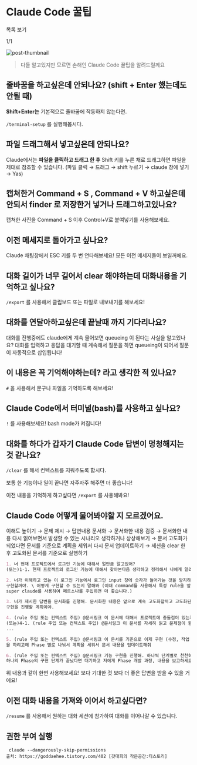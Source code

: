 # Claude Code 꿀팁

목록 보기

1/1

![post-thumbnail](https://velog.velcdn.com/images/nara04040/post/d6f2f185-a3b6-44d3-bc69-9b266543c0aa/image.png)

> 다들 알고있지만 모르면 손해인 Claude Code 꿀팁을 알려드릴께요

## 줄바꿈을 하고싶은데 안되나요? (shift + Enter 했는데도 안될 때)

**Shift+Enter는** 기본적으로 줄바꿈에 작동하지 않는다면.

 `/terminal-setup` 를 실행해봅시다.

## 파일 드래그해서 넣고싶은데 안되나요?

Claude에서는 **파일을 클릭하고 드래그 한 후** Shift 키를 누른 채로 드래그하면 파일을 제대로 참조할 수 있습니다. (파일 클릭 → 드래그 → shift 누르기 → claude 창에 넣기 → Yas)

## 캡쳐한거 Command + S , Command + V 하고싶은데 안되서 finder 로 저장한거 넣거나 드래그하고있나요?

캡쳐한 사진을 Command + S 이후 Control+V로 붙여넣기를 사용해보세요.

## 이전 메세지로 돌아가고 싶나요?

Claude 채팅창에서 ESC 키를 두 번 연타해보세요! 모든 이전 메세지들이 보일꺼에요.

## 대화 길이가 너무 길어서 clear 해야하는데 대화내용을 기억하고 싶나요?

`/export` 를 사용해서 클립보드 또는 파일로 내보내기를 해보세요!

## 대화를 연달아하고싶은데 끝날때 까지 기다리나요?

대화를 진행중에도 claude에게 계속 물어보면 queueing 이 된다는 사실을 알고있나요?
대화를 입력하고 응답을 대기할 때 계속해서 질문을 하면 queueing이 되어서 질문이 자동적으로 삽입됩니다!

## 이 내용은 꼭 기억해야하는데? 라고 생각한 적 있나요?

`#` 을 사용해서 문구나 파일을 기억하도록 해보세요!

## Claude Code에서 터미널(bash)를 사용하고 싶나요?

`!` 를 사용해보세요! bash mode가 켜집니다!

## 대화를 하다가 갑자기 Claude Code 답변이 멍청해지는 것 같나요?

`/clear` 를 해서 컨텍스트를 지워주도록 합시다.

보통 한 기능이나 일이 끝나면 자주자주 해주면 더 좋습니다!

이전 내용을 기억하게 하고싶다면 `/export` 를 사용해봐요!

## Claude Code 어떻게 물어봐야할 지 모르겠어요.

이해도 높이기 → 문제 제시 → 답변내용 문서화 → 문서화한 내용 검증 → 문서화한 내용 다시 읽어보면서 발생할 수 있는 시나리오 생각하거나 상상해보기 → 문서 고도화가 되었다면 문서를 기준으로 계획을 세워서 다시 문서 업데이트하기 → 세션을 clear 한 후 고도화된 문서를 기준으로 실행하기

```markdown
1. 너 현재 프로젝트에서 로그인 기능에 대해서 얼만큼 알고있어? 
(또는)1-1. 현재 프로젝트의 로그인 기능에 대해서 찾아본다음 생각하고 정리해서 나에게 알려줘

2. 너가 이해하고 있는 이 로그인 기능에서 로그인 input 창에 숫자가 들어가는 것을 방지하는 기능을 
구현할꺼야. \ 어떻게 구현할 수 있는지 말해봐 (이때 command를 사용해서 특정 rule을 앞에 추가하거나,
super claude를 사용하여 페르소나를 주입하면 더 좋습니다.)

3. 너가 제시한 답변을 문서화를 진행해. 문서화한 내용은 앞으로 계속 고도화할꺼고 고도화된 문서 기준으로
구현을 진행할 계획이야.

4. (rule 주입 또는 컨텍스트 주입) @문서링크 이 문서에 대해서 프로젝트에 충돌점이 있는지 판단해봐
(또는)4-1. (rule 주입 또는 컨텍스트 주입) @문서링크 이 문서를 자세히 읽고 문제점이 뭔지 비판적인 시선에서 보고 답변해
...

5. (rule 주입 또는 컨텍스트 주입) @문서링크 이 문서를 기준으로 이제 구현 (수정, 작업 등등 프롬프트를 사용해도 좋습니다.)
을 하려고해 Phase 별로 나눠서 계획을 세워서 문서 내용을 업데이트해줘

6. (rule 주입 또는 컨텍스트 주입) @문서링크 기능 구현을 진행해. 하나씩 단계별로 천천히 구현을 진행하세요.
하나의 Phase의 구현 단계가 끝났다면 대기하고 저에게 Phase 개발 과정, 내용을 보고하세요.
```

위 내용과 같이 한번 사용해보세요! 보다 기대한 것 보다 더 좋은 답변을 받을 수 있을 거에요!

## 이전 대화 내용을 가져와 이어서 하고싶다면?

`/resume` 를 사용해서 원하는 대화 세션에 참가하여 대화를 이어나갈 수 있습니다.

## 권한 부여 실행

```
 claude --dangerously-skip-permissions
출처: https://goddaehee.tistory.com/402 [갓대희의 작은공간:티스토리]
```
